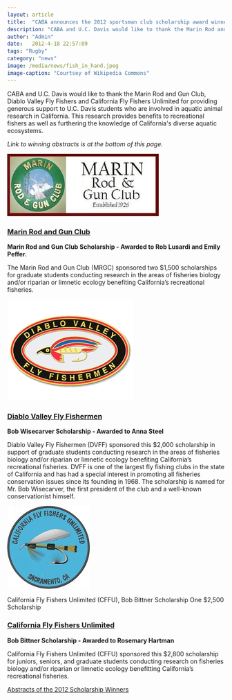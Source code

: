 ```yaml
---
layout: article
title:  "CABA announces the 2012 sportsman club scholarship award winners"
description: "CABA and U.C. Davis would like to thank the Marin Rod and Gun Club, Diablo Valley Fly Fishers and California Fly Fishers Unlimited for providing generous support to U.C. Davis students who are involved in aquatic animal research in California."
author: "Admin"
date:   2012-4-18 22:57:09
tags: "Rugby"
category: "news"
image: /media/news/fish_in_hand.jpeg
image-caption: "Courtsey of Wikipedia Commons"
---
```

<p>
CABA and U.C. Davis would like to thank the Marin Rod and Gun Club, Diablo Valley Fly Fishers and California Fly Fishers Unlimited for providing generous support to U.C. Davis students who are involved in aquatic animal research in California. This research provides benefits to recreational fishers as well as furthering the knowledge of California's diverse aquatic ecosystems.
</p>
<p><i>Link to winning abstracts is at the bottom of this page.</i></p>
<section>
	<div class="image_wrapper left">
		<a class="gallery" href="/media/news/marin_rod_and_gun_club.jpeg">
			<img alt="Marin Rod and Gun Club (MRGC)" src="/media/news/marin_rod_and_gun_club.jpeg"/>
		</a>
	</div>
	<h3><a href="http://www.marinrodandgunclub.com">Marin Rod and Gun Club</a></h3> 
	<p><b>Marin Rod and Gun Club Scholarship - Awarded to Rob Lusardi and Emily Peffer.</b></p>
	<p>The Marin Rod and Gun Club (MRGC) sponsored two $1,500 scholarships for graduate students conducting research in the areas of fisheries biology and/or riparian or limnetic ecology benefiting California’s recreational fisheries.</p>
</section>
<section>
	<div class="image_wrapper left">
		<a class="gallery" href="/media/news/diablo_valley_fly_fishermen.png">
			<img alt="Diablo Valley Fly Fishermen (DVFF)" src="/media/news/diablo_valley_fly_fishermen.png"/>
		</a>
	</div>
	<h3><a href="http://www.diablovalleyflyfish.org">Diablo Valley Fly Fishermen</a></h3>      
	<p><b>Bob Wisecarver Scholarship - Awarded to Anna Steel</b></p>
	<p>Diablo Valley Fly Fishermen (DVFF) sponsored this $2,000 scholarship in support of graduate students conducting research in the areas of fisheries biology and/or riparian or limnetic ecology benefiting California’s recreational fisheries.  DVFF is one of the largest fly fishing clubs in the state of California and has had a special interest in promoting all fisheries conservation issues since its founding in 1968. The scholarship is named for Mr. Bob Wisecarver, the first president of the club and a well-known conservationist himself. </p>
</section>
<section>
	<div class="image_wrapper left">
		<a class="gallery" href="/media/news/california_fly_fishers_unlimited.jpeg">
			<img alt="California Fly Fishers Unlimited (CFFU)" src="/media//news/california_fly_fishers_unlimited.jpeg"/>
		</a>
	</div>
	<p>California Fly Fishers Unlimited (CFFU), Bob Bittner Scholarship One $2,500 Scholarship</p>
	<h3><a href="http://www.cffu.org">California Fly Fishers Unlimited</a></h3>
	<p><b>Bob Bittner Scholarship - Awarded to Rosemary Hartman</b></p>
	<p>California Fly Fishers Unlimited (CFFU) sponsored this $2,800 scholarship for juniors, seniors, and graduate students conducting research on fisheries biology and/or riparian or limnetic ecology benefitting California’s recreational fisheries.</p>
</section>
<p><a href="">Abstracts of the 2012 Scholarship Winners</a></p>

